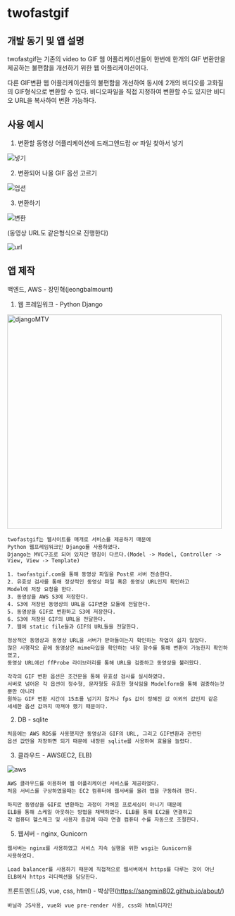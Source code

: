# twofastgif


## 개발 동기 및 앱 설명
  twofastgif는 기존의 video to GIF 웹 어플리케이션들이 한번에 한개의
  GIF 변환만을 제공하는 불편함을 개선하기 위한 웹 어플리케이션이다.
  
  다른 GIF변환 웹 어플리케이션들의 불편함을 개선하여 동시에 2개의 비디오를 고화질의 GIF형식으로 변환할 수 있다.
  비디오파일을 직접 지정하여 변환할 수도 있지만 비디오 URL을 복사하여 변환 가능하다.
  
## 사용 예시
  1. 변환할 동영상 어플리케이션에 드래그앤드랍 or 파일 찾아서 넣기
  
  ![넣기](https://user-images.githubusercontent.com/52123195/134807085-90893491-824a-43aa-bad8-acbd7ec98606.gif)
  
  2. 변환되어 나올 GIF 옵션 고르기
  
  ![업션](https://user-images.githubusercontent.com/52123195/134807144-fb1495aa-2bb1-4a1b-97a5-f5cf66a74555.gif)
  
  3. 변환하기

  ![변환](https://user-images.githubusercontent.com/52123195/134807238-4cea92fc-e25b-40a9-b744-807aefb2d39d.gif)

  (동영상 URL도 같은형식으로 진행한다)
  
  ![url](https://user-images.githubusercontent.com/52123195/134807350-2cf41927-c10e-4a79-b2fd-edb0c31fd34c.png)
  
  
## 앱 제작
  백엔드, AWS - 장민혁(jeongbalmount)
  
   1. 웹 프레임워크 - Python Django
    
   <img width="487" alt="djangoMTV" src="https://user-images.githubusercontent.com/52123195/134920751-45f71c08-f4b9-429e-b17b-97e25fb79f42.png">
   
    twofastgif는 웹사이트를 매개로 서비스를 제공하기 때문에 
    Python 웹프레임워크인 Django를 사용하였다.
    Django는 MVC구조로 되어 있지만 명칭이 다르다.(Model -> Model, Controller -> View, View -> Template)
    
    1. twofastgif.com을 통해 동영상 파일을 Post로 서버 전송한다.
    2. 유효성 검사를 통해 정상적인 동영상 파일 혹은 동영상 URL인지 확인하고
    Model에 저장 요청을 한다.
    3. 동영상을 AWS S3에 저장한다.
    4. S3에 저장된 동영상의 URL을 GIF변환 모듈에 전달한다.
    5. 동영상을 GIF로 변환하고 S3에 저장한다.
    6. S3에 저장된 GIF의 URL을 전달한다.
    7. 웹에 static file들과 GIF의 URL들을 전달한다.
    
    정상적인 동영상과 동영상 URL을 서버가 받아들이는지 확인하는 작업이 쉽지 않았다.
    많은 시행착오 끝에 동영상은 mime타입을 확인하는 내장 함수를 통해 변환이 가능한지 확인하였고,
    동영상 URL에선 ffProbe 라이브러리를 통해 URL을 검증하고 동영상을 불러왔다.
    
    각각의 GIF 변환 옵션은 조건문을 통해 유효성 검사를 실시하였다.
    서버로 넘어온 각 옵션이 정수형, 문자형등 유효한 형식임을 Modelform을 통해 검증하는것 뿐만 아니라
    원하는 GIF 변환 시간이 15초를 넘기지 않거나 fps 값이 정해진 값 이외의 값인지 같은
    세세한 옵션 값까지 따져야 했기 때문이다.
   
   2. DB - sqlite 
   
    처음에는 AWS RDS를 사용했지만 동영상과 GIF의 URL, 그리고 GIF변환과 관련된
    옵션 값만을 저장하면 되기 때문에 내장된 sqlite를 사용하여 효율을 늘렸다.
    
   3. 클라우드 - AWS(EC2, ELB)
     
   ![aws](https://user-images.githubusercontent.com/52123195/135215559-bd961344-8091-48f1-90fd-66b82f61287f.png)
     
    AWS 클라우드를 이용하여 웹 어플리케이션 서비스를 제공하였다.
    처음 서비스를 구상하였을때는 EC2 컴퓨터에 웹서버를 올려 앱을 구동하려 했다.
    
    하지만 동영상을 GIF로 변환하는 과정이 가벼운 프로세싱이 아니기 때문에
    ELB를 통해 스케일 아웃하는 방법을 채택하였다. ELB를 통해 EC2를 연결하고
    각 컴퓨터 헬스체크 및 사용자 증감에 따라 연결 컴퓨터 수를 자동으로 조절한다.
    
   5. 웹서버 - nginx, Gunicorn
    
    웹서버는 nginx를 사용하였고 서비스 지속 실행을 위한 wsgi는 Gunicorn을 
    사용하였다.
    
    Load balancer를 사용하기 때문에 직접적으로 웹서버에서 https를 다루는 것이 아닌
    ELB에서 https 리디렉션을 담당한다.
  
  프론트엔드(JS, vue, css, html) - 박상민(https://sangmin802.github.io/about/) 
    
    바닐라 JS사용, vue와 vue pre-render 사용, css와 html디자인

  

